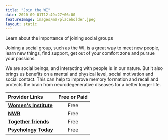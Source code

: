 ```yaml
---
title: "Join the WI"
date: 2020-09-01T12:49:27+06:00
featureImage: images/ma/placeholder.jpeg
layout: static
---
```


Learn about the importance of joining social groups

Joining a social group, such as the WI, is a great way to meet new people, learn new things, find support, get out of your comfort zone and pursue your passions.

We are social beings, and interacting with people is in our nature. But it also brings us benefits on a mental and physical level, social motivation and social contact. This can help to improve memory formation and recall and protects the brain from neurodegenerative diseases for a better longer life.

| Provider Links      | Free or Paid  |  
| :-----------          | :--------------:      |  
| [**Women's Institute**](https://www.thewi.org.uk/become-a-member) | Free | 
| [**NWR**](https://nwr.org.uk/) | Free | 
| [**Together friends**](https://www.togetherfriends.com/) | Free | 
| [**Psychology Today**](https://www.psychologytoday.com/us/blog/living-mild-cognitive-impairment/201606/the-health-benefits-socializing) | Free | 
  

<br/><br/>






